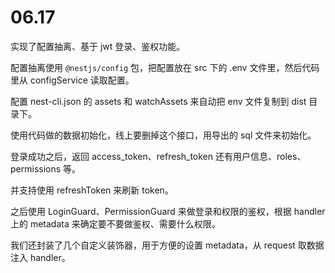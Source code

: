 # 06.17

实现了配置抽离、基于 jwt 登录、鉴权功能。

配置抽离使用 `@nestjs/config` 包，把配置放在 src 下的 .env 文件里，然后代码里从 configService 读取配置。

配置 nest-cli.json 的 assets 和 watchAssets 来自动把 env 文件复制到 dist 目录下。

使用代码做的数据初始化，线上要删掉这个接口，用导出的 sql 文件来初始化。

登录成功之后，返回 access_token、refresh_token 还有用户信息、roles、permissions 等。

并支持使用 refreshToken 来刷新 token。

之后使用 LoginGuard、PermissionGuard 来做登录和权限的鉴权，根据 handler 上的 metadata 来确定要不要做鉴权、需要什么权限。

我们还封装了几个自定义装饰器，用于方便的设置 metadata，从 request 取数据注入 handler。
